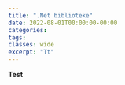 ```yaml
---
title: ".Net biblioteke"
date: 2022-08-01T00:00:00-00:00
categories:
tags:
classes: wide
excerpt: "Tt"
---
```


**Test**

